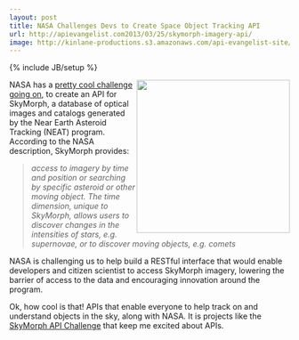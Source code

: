 ```yaml
---
layout: post
title: NASA Challenges Devs to Create Space Object Tracking API
url: http://apievangelist.com2013/03/25/skymorph-imagery-api/
image: http://kinlane-productions.s3.amazonaws.com/api-evangelist-site/blog/nasa-skymorph.jpg
---
```

{% include JB/setup %}
<p>
     <a href="http://spaceappschallenge.org/challenge/skymorph-imagery-api/"><img src="https://s3.amazonaws.com/kinlane-productions/nasa/nasa-skymorph.jpg"  width="275" align="right" /></a>
</p>
<p>
     NASA has a <a href="http://spaceappschallenge.org/challenge/skymorph-imagery-api/">pretty cool challenge going on</a>, to create an API for SkyMorph, a database of optical images and catalogs generated by the Near Earth Asteroid Tracking (NEAT) program. According to the NASA description, SkyMorph provides:
</p>
<blockquote>
     <em>access to imagery by time and position or searching by specific asteroid or other moving object. The time dimension, unique to SkyMorph, allows users to discover changes in the intensities of stars, e.g. supernovae, or to discover moving objects, e.g. comets</em>
</blockquote>
<p>
     NASA is challenging us to help build a RESTful interface that would enable developers and citizen scientist to access SkyMorph imagery, lowering the barrier of access to the data and encouraging innovation around the program.
</p>
<p>
     Ok, how cool is that! APIs that enable everyone to help track on and understand objects in the sky, along with NASA. It is projects like the <a title="SkyMorph API Challenge" href="http://spaceappschallenge.org/challenge/skymorph-imagery-api/">SkyMorph API Challenge</a> that keep me excited about APIs.
</p>
